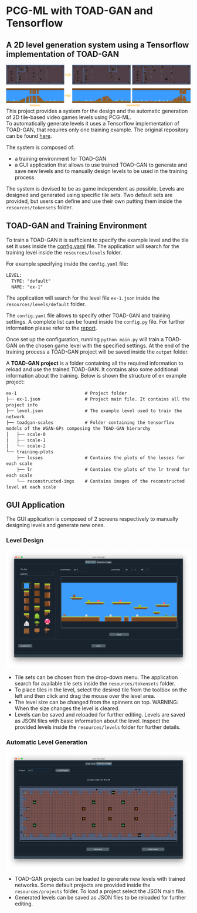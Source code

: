 # PCG-ML with TOAD-GAN and Tensorflow 
## A 2D level generation system using a Tensorflow implementation of TOAD-GAN
![System presentation and examples](resources/imgs/presentation.png)
This project provides a system for the design and the automatic generation of 2D tile-based video games levels using PCG-ML.  
To automatically generate levels it uses a Tensorflow implementation of TOAD-GAN, that requires only one training example.
The original repository can be found [here](https://github.com/Mawiszus/TOAD-GAN).  

The system is composed of:
- a training environment for TOAD-GAN
- a GUI application that allows to use trained TOAD-GAN to generate and save new levels and to manually design levels
to be used in the training process

The system is devised to be as game independent as possible. Levels are designed and generated using specific tile sets.
Two default sets are provided, but users can define and use their own putting them inside the `resources/tokensets` folder.

## TOAD-GAN and Training Environment
To train a TOAD-GAN it is sufficient to specify the example level and the tile set it uses inside the [config.yaml](config.yaml) file.
The application will search for the training level inside the `resources/levels` folder. 

For example
specifying inside the `config.yaml` file:
```
LEVEL:
  TYPE: "default"
  NAME: "ex-1"
```
The application will search for the level file `ex-1.json` inside the `resources/levels/default` folder.

The `config.yaml` file allows to specify other TOAD-GAN and training settings. A complete list can be found inside the
`config.py` file. For further information please refer to the [report](report.pdf).

Once set up the configuration, running `python main.py` will train a TOAD-GAN on the chosen game level with the specified
settings.
At the end of the training process a TOAD-GAN project will be saved inside the `output` folder.

A __TOAD-GAN project__ is a
folder containing all the required information to reload and use the trained TOAD-GAN. It contains also some additional 
information about the training. Below is shown the structure of en example project:

```
ex-1                          # Project folder
├── ex-1.json                 # Project main file. It contains all the project info
├── level.json                # The example level used to train the network
├── toadgan-scales            # Folder containing the tensorflow models of the WGAN-GPs composing the TOAD-GAN hierarchy
│   ├── scale-0
│   ├── scale-1
│   └── scale-2 
└── training-plots            
    ├── losses                # Contains the plots of the losses for each scale
    ├── lr                    # Contains the plots of the lr trend for each scale
    └── reconstructed-imgs    # Contains images of the reconstructed level at each scale
```

## GUI Application
The GUI application is composed of 2 screens respectively to manually designing levels and generate new ones.

### Level Design
![GUI Screen 1](resources/imgs/gui-1.png)
- Tile sets can be chosen from the drop-down menu. The application search for available tile sets inside the `resources/tokensets` folder.
- To place tiles in the level, select the desired tile from the toolbox on the left and then click and drag the mouse over
the level area.
- The level size can be changed from the spinners on top. WARNING: When the size changes the level is cleared.
- Levels can be saved and reloaded for further editing. Levels are saved as JSON files with basic information about the 
level. Inspect the provided levels inside the `resources/levels` folder for further details.

### Automatic Level Generation
![GUI Screen 2](resources/imgs/gui-2.png)
- TOAD-GAN projects can be loaded to generate new levels with trained networks. Some default projects are provided inside
  the `resources/projects` folder. To load a project select the JSON main file.
- Generated levels can be saved as JSON files to be reloaded for further editing.